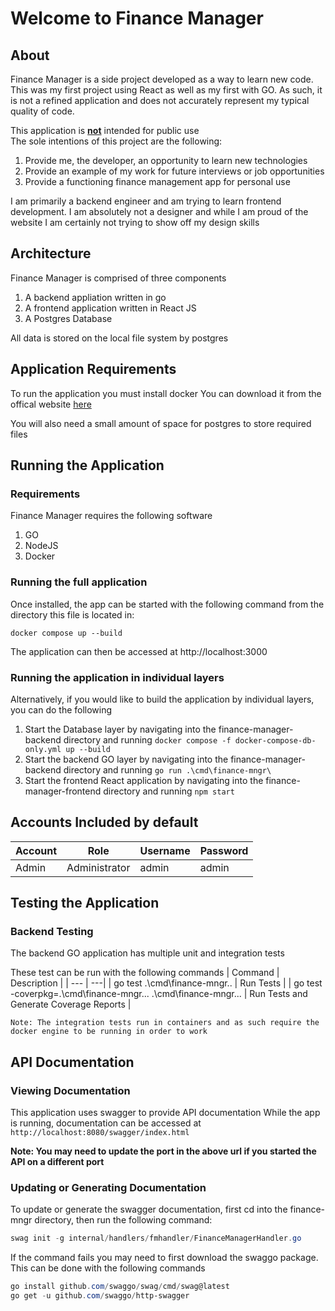 # Welcome to Finance Manager

## About

Finance Manager is a side project developed as a way to learn new code.<br />
This was my first project using React as well as my first with GO. As such, it is not a refined application and does not accurately represent my typical quality of code.

This application is <b><u>not</u></b> intended for public use
<br/>
The sole intentions of this project are the following:
1. Provide me, the developer, an opportunity to learn new technologies
2. Provide an example of my work for future interviews or job opportunities
3. Provide a functioning finance management app for personal use

I am primarily a backend engineer and am trying to learn frontend development. I am absolutely not a designer and while I am proud of the website I am certainly not trying to show off my design skills

## Architecture
Finance Manager is comprised of three components

1. A backend appliation written in go
2. A frontend application written in React JS
3. A Postgres Database

All data is stored on the local file system by postgres

## Application Requirements
To run the application you must install docker
You can download it from the offical website <a href="https://docs.docker.com/engine/install/">here</a>

You will also need a small amount of space for postgres to store required files

## Running the Application

### Requirements
Finance Manager requires the following software
1. GO
2. NodeJS
3. Docker

### Running the full application
Once installed, the app can be started with the following command from the directory this file is located in:

`docker compose up --build`

The application can then be accessed at http://localhost:3000

### Running the application in individual layers
Alternatively, if you would like to build the application by individual layers, you can do the following

1. Start the Database layer by navigating into the finance-manager-backend directory and running
`docker compose -f docker-compose-db-only.yml up --build`
2. Start the backend GO layer by navigating into the finance-manager-backend directory and running
`go run .\cmd\finance-mngr\`
3. Start the frontend React application by navigating into the finance-manager-frontend directory and running
`npm start`

## Accounts Included by default
| Account | Role | Username | Password|
| --- | --- | --- | --- |
| Admin | Administrator | admin | admin|

## Testing the Application
### Backend Testing
The backend GO application has multiple unit and integration tests

These test can be run with the following commands
| Command | Description |
| --- | ---|
| go test .\cmd\finance-mngr\.. | Run Tests |
| go test -coverpkg=.\cmd\finance-mngr\... .\cmd\finance-mngr\... | Run Tests and Generate Coverage Reports |

`Note: The integration tests run in containers and as such require the docker engine to be running in order to work`

## API Documentation
### Viewing Documentation
This application uses swagger to provide API documentation
While the app is running, documentation can be accessed at `http://localhost:8080/swagger/index.html`

<b>Note: You may need to update the port in the above url if you started the API on a different port</b> 

### Updating or Generating Documentation
To update or generate the swagger documentation, first cd into the finance-mngr directory, then run the following command:

```powershell
swag init -g internal/handlers/fmhandler/FinanceManagerHandler.go
```

If the command fails you may need to first download the swaggo package. This can be done with the following commands

```powershell
go install github.com/swaggo/swag/cmd/swag@latest
go get -u github.com/swaggo/http-swagger
```